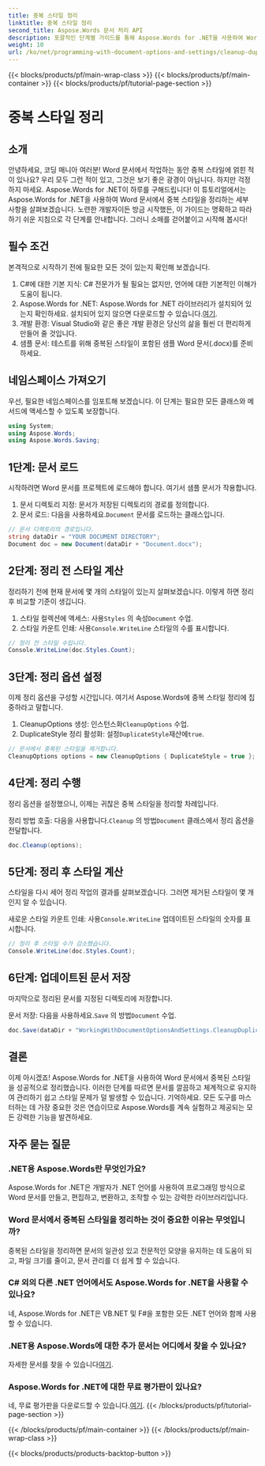 ```yaml
---
title: 중복 스타일 정리
linktitle: 중복 스타일 정리
second_title: Aspose.Words 문서 처리 API
description: 포괄적인 단계별 가이드를 통해 Aspose.Words for .NET을 사용하여 Word 문서에서 중복 스타일을 정리하는 방법을 알아보세요.
weight: 10
url: /ko/net/programming-with-document-options-and-settings/cleanup-duplicate-style/
---
```


{{< blocks/products/pf/main-wrap-class >}}
{{< blocks/products/pf/main-container >}}
{{< blocks/products/pf/tutorial-page-section >}}

# 중복 스타일 정리

## 소개

안녕하세요, 코딩 매니아 여러분! Word 문서에서 작업하는 동안 중복 스타일에 얽힌 적이 있나요? 우리 모두 그런 적이 있고, 그것은 보기 좋은 광경이 아닙니다. 하지만 걱정하지 마세요. Aspose.Words for .NET이 하루를 구해드립니다! 이 튜토리얼에서는 Aspose.Words for .NET을 사용하여 Word 문서에서 중복 스타일을 정리하는 세부 사항을 살펴보겠습니다. 노련한 개발자이든 방금 시작했든, 이 가이드는 명확하고 따라하기 쉬운 지침으로 각 단계를 안내합니다. 그러니 소매를 걷어붙이고 시작해 봅시다!

## 필수 조건

본격적으로 시작하기 전에 필요한 모든 것이 있는지 확인해 보겠습니다.

1. C#에 대한 기본 지식: C# 전문가가 될 필요는 없지만, 언어에 대한 기본적인 이해가 도움이 됩니다.
2. Aspose.Words for .NET: Aspose.Words for .NET 라이브러리가 설치되어 있는지 확인하세요. 설치되어 있지 않으면 다운로드할 수 있습니다.[여기](https://releases.aspose.com/words/net/).
3. 개발 환경: Visual Studio와 같은 좋은 개발 환경은 당신의 삶을 훨씬 더 편리하게 만들어 줄 것입니다.
4. 샘플 문서: 테스트를 위해 중복된 스타일이 포함된 샘플 Word 문서(.docx)를 준비하세요.

## 네임스페이스 가져오기

우선, 필요한 네임스페이스를 임포트해 보겠습니다. 이 단계는 필요한 모든 클래스와 메서드에 액세스할 수 있도록 보장합니다.

```csharp
using System;
using Aspose.Words;
using Aspose.Words.Saving;
```

## 1단계: 문서 로드

시작하려면 Word 문서를 프로젝트에 로드해야 합니다. 여기서 샘플 문서가 작용합니다.

1. 문서 디렉토리 지정: 문서가 저장된 디렉토리의 경로를 정의합니다.
2.  문서 로드: 다음을 사용하세요.`Document` 문서를 로드하는 클래스입니다.

```csharp
// 문서 디렉토리의 경로입니다.
string dataDir = "YOUR DOCUMENT DIRECTORY";
Document doc = new Document(dataDir + "Document.docx");
```

## 2단계: 정리 전 스타일 계산

정리하기 전에 현재 문서에 몇 개의 스타일이 있는지 살펴보겠습니다. 이렇게 하면 정리 후 비교할 기준이 생깁니다.

1.  스타일 컬렉션에 액세스: 사용`Styles` 의 속성`Document` 수업.
2. 스타일 카운트 인쇄: 사용`Console.WriteLine` 스타일의 수를 표시합니다.

```csharp
// 정리 전 스타일 수입니다.
Console.WriteLine(doc.Styles.Count);
```

## 3단계: 정리 옵션 설정

이제 정리 옵션을 구성할 시간입니다. 여기서 Aspose.Words에 중복 스타일 정리에 집중하라고 말합니다.

1.  CleanupOptions 생성: 인스턴스화`CleanupOptions` 수업.
2.  DuplicateStyle 정리 활성화: 설정`DuplicateStyle`재산에`true`.

```csharp
// 문서에서 중복된 스타일을 제거합니다.
CleanupOptions options = new CleanupOptions { DuplicateStyle = true };
```

## 4단계: 정리 수행

정리 옵션을 설정했으니, 이제는 귀찮은 중복 스타일을 정리할 차례입니다.

 정리 방법 호출: 다음을 사용합니다.`Cleanup` 의 방법`Document` 클래스에서 정리 옵션을 전달합니다.

```csharp
doc.Cleanup(options);
```

## 5단계: 정리 후 스타일 계산

스타일을 다시 세어 정리 작업의 결과를 살펴보겠습니다. 그러면 제거된 스타일이 몇 개인지 알 수 있습니다.

 새로운 스타일 카운트 인쇄: 사용`Console.WriteLine` 업데이트된 스타일의 숫자를 표시합니다.

```csharp
// 정리 후 스타일 수가 감소했습니다.
Console.WriteLine(doc.Styles.Count);
```

## 6단계: 업데이트된 문서 저장

마지막으로 정리된 문서를 지정된 디렉토리에 저장합니다.

 문서 저장: 다음을 사용하세요.`Save` 의 방법`Document` 수업.

```csharp
doc.Save(dataDir + "WorkingWithDocumentOptionsAndSettings.CleanupDuplicateStyle.docx");
```

## 결론

이제 아시겠죠! Aspose.Words for .NET을 사용하여 Word 문서에서 중복된 스타일을 성공적으로 정리했습니다. 이러한 단계를 따르면 문서를 깔끔하고 체계적으로 유지하여 관리하기 쉽고 스타일 문제가 덜 발생할 수 있습니다. 기억하세요. 모든 도구를 마스터하는 데 가장 중요한 것은 연습이므로 Aspose.Words를 계속 실험하고 제공되는 모든 강력한 기능을 발견하세요.

## 자주 묻는 질문

### .NET용 Aspose.Words란 무엇인가요?
Aspose.Words for .NET은 개발자가 .NET 언어를 사용하여 프로그래밍 방식으로 Word 문서를 만들고, 편집하고, 변환하고, 조작할 수 있는 강력한 라이브러리입니다.

### Word 문서에서 중복된 스타일을 정리하는 것이 중요한 이유는 무엇입니까?
중복된 스타일을 정리하면 문서의 일관성 있고 전문적인 모양을 유지하는 데 도움이 되고, 파일 크기를 줄이고, 문서 관리를 더 쉽게 할 수 있습니다.

### C# 외의 다른 .NET 언어에서도 Aspose.Words for .NET을 사용할 수 있나요?
네, Aspose.Words for .NET은 VB.NET 및 F#을 포함한 모든 .NET 언어와 함께 사용할 수 있습니다.

### .NET용 Aspose.Words에 대한 추가 문서는 어디에서 찾을 수 있나요?
 자세한 문서를 찾을 수 있습니다[여기](https://reference.aspose.com/words/net/).

### Aspose.Words for .NET에 대한 무료 평가판이 있나요?
 네, 무료 평가판을 다운로드할 수 있습니다.[여기](https://releases.aspose.com/).
{{< /blocks/products/pf/tutorial-page-section >}}

{{< /blocks/products/pf/main-container >}}
{{< /blocks/products/pf/main-wrap-class >}}

{{< blocks/products/products-backtop-button >}}
